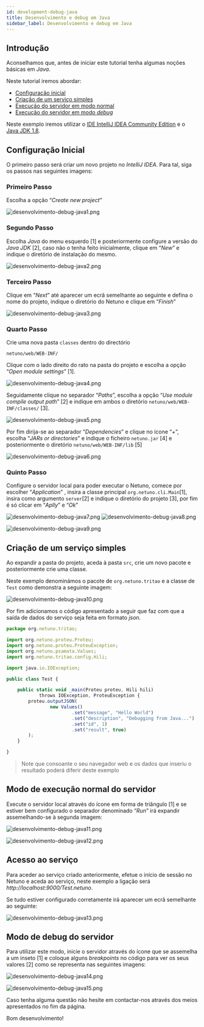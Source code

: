 ```yaml
---
id: development-debug-java
title: Desenvolvimento e debug em Java
sidebar_label: Desenvolvimento e debug em Java
---
```


## Introdução

Aconselhamos que, antes de iniciar este tutorial tenha algumas noções básicas em _Java_.

Neste tutorial iremos abordar:

* [Configuração inicial](#configuracão-inicial)
* [Criação de um serviço simples](#criacão-de-um-servico-simples)
* [Execução do servidor em modo normal](#modo-de-execucão-normal-do-servidor)
* [Execução do servidor em modo _debug_](#modo-de-debug-do-servidor)

Neste exemplo iremos utilizar o <a href="https://www.jetbrains.com/idea/download/" target="_blank">IDE IntelliJ IDEA Community Edition</a> e o <a href="http://www.oracle.com/technetwork/java/javase/downloads/jdk8-downloads-2133151.html" target="_blank">Java JDK 1.8</a>.

## Configuração Inicial

O primeiro passo será criar um novo projeto no _IntelliJ IDEA_. Para tal, siga os passos nas seguintes imagens:

### Primeiro Passo
Escolha a opção “_Create new project_”

![desenvolvimento-debug-java1.png](assets/desenvolvimento-debug-java1.png)

### Segundo Passo
Escolha _Java_ do menu esquerdo [1] e posteriormente configure a versão do _Java JDK_ [2], caso não o tenha feito inicialmente, clique em “_New_” e indique o diretório de instalação do mesmo.

![desenvolvimento-debug-java2.png](assets/desenvolvimento-debug-java2.png)

### Terceiro Passo
Clique em “_Next_” até aparecer um ecrã semelhante ao seguinte e defina o nome do projeto, indique o diretório do Netuno e clique em “_Finish_”

![desenvolvimento-debug-java3.png](assets/desenvolvimento-debug-java3.png)

### Quarto Passo
Crie uma nova pasta `classes` dentro do directório
```
netuno/web/WEB-INF/
```
Clique com o lado direito do rato na pasta do projeto e escolha a opção “_Open module settings_” [1].

![desenvolvimento-debug-java4.png](assets/desenvolvimento-debug-java4.png)

Seguidamente clique no separador “_Paths_”, escolha a opção “_Use module compile output path_”  [2] e indique em ambos o diretório `netuno/web/WEB-INF/classes/` [3].

![desenvolvimento-debug-java5.png](assets/desenvolvimento-debug-java5.png)

Por fim dirija-se ao separador “_Dependencies_” e clique no ícone “_+_”, escolha “_JARs or directories_” e indique o ficheiro `netuno.jar`  [4] e posteriormente o diretório `netuno/web/WEB-INF/lib` [5]

![desenvolvimento-debug-java6.png](assets/desenvolvimento-debug-java6.png)

### Quinto Passo
Configure o servidor local para poder executar o Netuno, comece por escolher “_Application_” , insira a classe principal `org.netuno.cli.Main`[1], insira como argumento `server`[2] e indique o diretório do projeto [3], por fim é só clicar em “_Aplly_” e “_Ok_”

![desenvolvimento-debug-java7.png](assets/desenvolvimento-debug-java7.png) ![desenvolvimento-debug-java8.png](assets/desenvolvimento-debug-java8.png)

![desenvolvimento-debug-java9.png](assets/desenvolvimento-debug-java9.png)

## Criação de um serviço simples
Ao expandir a pasta do projeto, aceda à pasta `src`, crie um novo pacote e posteriormente crie uma classe.

Neste exemplo denominámos o pacote de `org.netuno.tritao` e a classe de `Test` como demonstra a seguinte imagem:

![desenvolvimento-debug-java10.png](assets/desenvolvimento-debug-java10.png)

Por fim adicionamos o código apresentado a seguir que faz com que a saída de dados do serviço seja feita em formato _json_.

```javascript
package org.netuno.tritao;

import org.netuno.proteu.Proteu;
import org.netuno.proteu.ProteuException;
import org.netuno.psamata.Values;
import org.netuno.tritao.config.Hili;

import java.io.IOException;

public class Test {

    public static void _main(Proteu proteu, Hili hili)
            throws IOException, ProteuException {
        proteu.outputJSON(
                new Values()
                        .set("message", "Hello World")
                        .set("description", "Debugging from Java...")
                        .set("id", 1)
                        .set("result", true)
        );
    }

}
```

> Note que consoante o seu navegador web e os dados que inseriu o resultado poderá diferir deste exemplo

## Modo de execução normal do servidor
Execute o servidor local através do ícone em forma de triângulo [1] e se estiver bem configurado o separador denominado “_Run_” irá expandir assemelhando-se à segunda imagem:

![desenvolvimento-debug-java11.png](assets/desenvolvimento-debug-java11.png)

![desenvolvimento-debug-java12.png](assets/desenvolvimento-debug-java12.png)

## Acesso ao serviço

Para aceder ao serviço criado anteriormente, efetue o início de sessão no Netuno e aceda ao serviço, neste exemplo a ligação será _http://localhost:9000/Test.netuno_.

Se tudo estiver configurado corretamente irá aparecer um ecrã semelhante ao seguinte:

![desenvolvimento-debug-java13.png](assets/desenvolvimento-debug-java13.jpg)

## Modo de debug do servidor

Para utilizar este modo, inicie o servidor através do ícone que se assemelha a um inseto [1] e coloque alguns _breakpoints_ no código para ver os seus valores [2] como se representa nas seguintes imagens:

![desenvolvimento-debug-java14.png](assets/desenvolvimento-debug-java14.png)

![desenvolvimento-debug-java15.png](assets/desenvolvimento-debug-java15.png)

Caso tenha alguma questão não hesite em contactar-nos através dos meios apresentados no fim da página.

Bom desenvolvimento!
